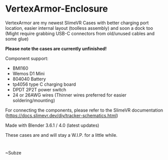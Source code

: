 # VertexArmor-Enclosure
VertexArmor are my newest SlimeVR Cases with better charging port location, easier internal layout (toolless assembly) and soon a dock too (Might require grabbing USB-C connectors from old/unused cables and some glue)

**Please note the cases are currently unfinished!**

Component support:
* BMI160
* Wemos D1 Mini
* 804040 Battery
* tp4056 type C charging board
* DPDT 2P2T power switch
* 24 or 26AWG wires (Thinner wires preferred for easier soldering/mounting)

For connecting the components, please refer to the SlimeVR documentation (https://docs.slimevr.dev/diy/tracker-schematics.html)

Made with Blender 3.6.1 / 4.0 (latest updates)

These cases are and will stay a W.I.P. for a little while.

#

~Subze
